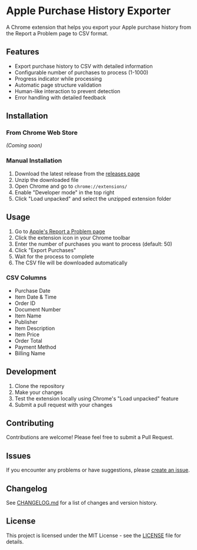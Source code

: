 # Apple Purchase History Exporter

A Chrome extension that helps you export your Apple purchase history from the Report a Problem page to CSV format.

## Features

- Export purchase history to CSV with detailed information
- Configurable number of purchases to process (1-1000)
- Progress indicator while processing
- Automatic page structure validation
- Human-like interaction to prevent detection
- Error handling with detailed feedback

## Installation

### From Chrome Web Store
*(Coming soon)*

### Manual Installation
1. Download the latest release from the [releases page](https://github.com/ahhhdum/apple-subscriptions-exporter/releases)
2. Unzip the downloaded file
3. Open Chrome and go to `chrome://extensions/`
4. Enable "Developer mode" in the top right
5. Click "Load unpacked" and select the unzipped extension folder

## Usage

1. Go to [Apple's Report a Problem page](https://reportaproblem.apple.com)
2. Click the extension icon in your Chrome toolbar
3. Enter the number of purchases you want to process (default: 50)
4. Click "Export Purchases"
5. Wait for the process to complete
6. The CSV file will be downloaded automatically

### CSV Columns

- Purchase Date
- Item Date & Time
- Order ID
- Document Number
- Item Name
- Publisher
- Item Description
- Item Price
- Order Total
- Payment Method
- Billing Name

## Development

1. Clone the repository
2. Make your changes
3. Test the extension locally using Chrome's "Load unpacked" feature
4. Submit a pull request with your changes

## Contributing

Contributions are welcome! Please feel free to submit a Pull Request.

## Issues

If you encounter any problems or have suggestions, please [create an issue](https://github.com/ahhhdum/apple-subscriptions-exporter/issues).

## Changelog

See [CHANGELOG.md](CHANGELOG.md) for a list of changes and version history.

## License

This project is licensed under the MIT License - see the [LICENSE](LICENSE) file for details. 